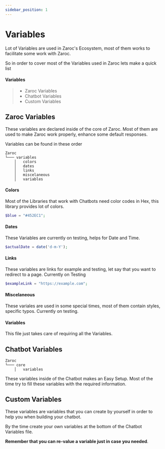 ```yaml
---
sidebar_position: 1
---
```


# Variables

Lot of Variables are used in Zaroc's Ecosystem, most of them works to facilitate some work with Zaroc.

So in order to cover most of the Variables used in Zaroc lets make a quick list

#### Variables

> - Zaroc Variables
> - Chatbot Variables
> - Custom Variables

## Zaroc Variables

These variables are declared inside of the core of Zaroc. Most of them are used to make Zaroc work properly, enhance some default responses.

Variables can be found in these order

```shell
Zaroc
└─── variables
    │   colors
    │   dates
    │   links
    │   miscelaneous
    │   variables
```

#### Colors

Most of the Libraries that work with Chatbots need color codes in Hex, this library provides lot of colors.

```php
$blue = "#452EC1";
```

#### Dates

These Variables are currently on testing, helps for Date and Time.

```php
$actualDate = date('d-m-Y');
```

#### Links

These variables are links for example and testing, let say that you want to redirect to a page. Currently on Testing

```php
$exampleLink = "https://example.com";
```

#### Miscelaneous

These variales are used in some special times, most of them contain styles, specific typos. Currently on testing.

#### Variables

This file just takes care of requiring all the Variables.

## Chatbot Variables

```shell
Zaroc
└─── core
    │   variables
```

These variables inside of the Chatbot makes an Easy Setup. Most of the time try to fill these variables with the required information.

## Custom Variables

These variables are variables that you can create by yourself in order to help you when building your chatbot.

By the time create your own variables at the bottom of the Chatbot Variables file.

**Remember that you can re-value a variable just in case you needed**.
